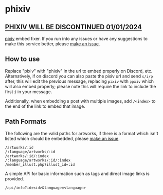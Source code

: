# phixiv

## [PHIXIV WILL BE DISCONTINUED 01/01/2024](https://github.com/HazelTheWitch/phixiv/blob/main/GOODBYE.md)

[pixiv](https://www.pixiv.net/) embed fixer. If you run into any issues or have any suggestions to make this service better, please [make an issue](https://github.com/HazelTheWitch/phixiv/issues/new).

## How to use

Replace "pixiv" with "phixiv" in the url to embed properly on Discord, etc. Alternatively, if on discord you can also paste the pixiv url and send `s/i/p` after, this will edit the previous message, replacing `pixiv` with `ppxiv` which will also embed properly; please note this will require the link to include the first `i` in your message.

Additionally, when embedding a post with multiple images, add `/<index>` to the end of the link to embed that image.

## Path Formats

The following are the valid paths for artworks, if there is a format which isn't listed which should be embedded, please [make an issue](https://github.com/HazelTheWitch/phixiv/issues/new).

```text
/artworks/:id
/:language/artworks/:id
/artworks/:id/:index
/:language/artworks/:id/:index
/member_illust.php?illust_id=:id
```

A simple API for basic information such as tags and direct image links is provided.

```text
/api/info?id=<id>&language=<language>
```
